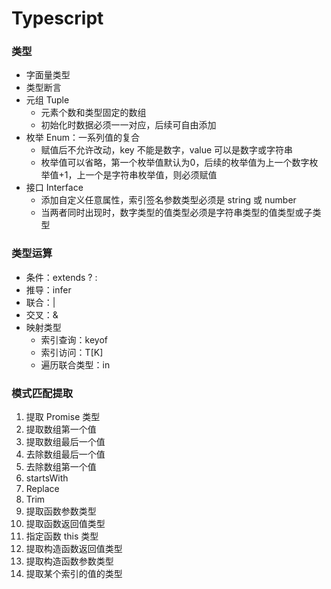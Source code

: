 # Typescript

### 类型

- 字面量类型
- 类型断言
- 元组 Tuple
  - 元素个数和类型固定的数组
  - 初始化时数据必须一一对应，后续可自由添加
- 枚举 Enum：一系列值的复合
  - 赋值后不允许改动，key 不能是数字，value 可以是数字或字符串
  - 枚举值可以省略，第一个枚举值默认为0，后续的枚举值为上一个数字枚举值+1，上一个是字符串枚举值，则必须赋值
- 接口 Interface
  - 添加自定义任意属性，索引签名参数类型必须是 string 或 number
  - 当两者同时出现时，数字类型的值类型必须是字符串类型的值类型或子类型

### 类型运算

- 条件：extends ? :
- 推导：infer
- 联合：|
- 交叉：&
- 映射类型
  - 索引查询：keyof
  - 索引访问：T[K]
  - 遍历联合类型：in

### 模式匹配提取

1. 提取 Promise 类型
2. 提取数组第一个值
3. 提取数组最后一个值
4. 去除数组最后一个值
5. 去除数组第一个值
6. startsWith
7. Replace
8. Trim
9. 提取函数参数类型
10. 提取函数返回值类型
11. 指定函数 this 类型
12. 提取构造函数返回值类型
13. 提取构造函数参数类型
14. 提取某个索引的值的类型
